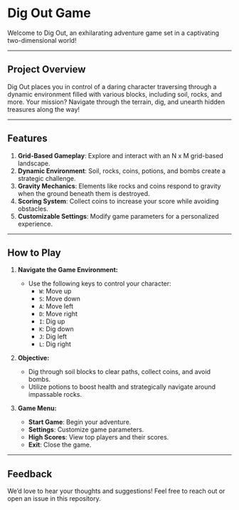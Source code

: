 # Dig Out Game

Welcome to Dig Out, an exhilarating adventure game set in a captivating two-dimensional world!

---

## Project Overview

Dig Out places you in control of a daring character traversing through a dynamic environment filled with various blocks, including soil, rocks, and more. Your mission? Navigate through the terrain, dig, and unearth hidden treasures along the way!

---

## Features

1. **Grid-Based Gameplay**: Explore and interact with an N x M grid-based landscape.
2. **Dynamic Environment**: Soil, rocks, coins, potions, and bombs create a strategic challenge.
3. **Gravity Mechanics**: Elements like rocks and coins respond to gravity when the ground beneath them is destroyed.
4. **Scoring System**: Collect coins to increase your score while avoiding obstacles.
5. **Customizable Settings**: Modify game parameters for a personalized experience.

---

## How to Play

1. **Navigate the Game Environment:**
   - Use the following keys to control your character:
     - `W`: Move up
     - `S`: Move down
     - `A`: Move left
     - `D`: Move right
     - `I`: Dig up
     - `K`: Dig down
     - `J`: Dig left
     - `L`: Dig right

2. **Objective:**
   - Dig through soil blocks to clear paths, collect coins, and avoid bombs.
   - Utilize potions to boost health and strategically navigate around impassable rocks.

3. **Game Menu:**
   - **Start Game**: Begin your adventure.
   - **Settings**: Customize game parameters.
   - **High Scores**: View top players and their scores.
   - **Exit**: Close the game.

---

## Feedback

We’d love to hear your thoughts and suggestions! Feel free to reach out or open an issue in this repository.
